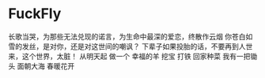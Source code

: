 # FuckFly

长歌当哭，为那些无法兑现的诺言，为生命中最深的爱恋，终散作云烟
你苍白如雪的发丝，是对你，还是对这世间的嘲讽？
下辈子如果投胎的话，不要再到人世来，这个世界，太脏！
从明天起 做一个 幸福的羊 挖宝 打铁 回家种菜 我有一把锄头 面朝大海 春暖花开 ​​​​
